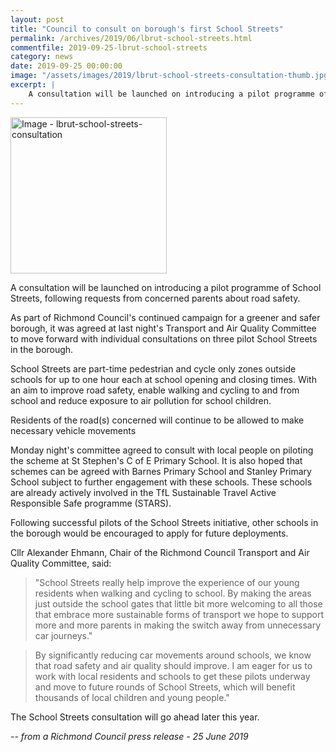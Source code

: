 ```yaml
---
layout: post
title: "Council to consult on borough's first School Streets"
permalink: /archives/2019/06/lbrut-school-streets.html
commentfile: 2019-09-25-lbrut-school-streets
category: news
date: 2019-09-25 00:00:00
image: "/assets/images/2019/lbrut-school-streets-consultation-thumb.jpg"
excerpt: |
    A consultation will be launched on introducing a pilot programme of School Streets, following requests from concerned parents about road safety.
---
```


<a href="/assets/images/2019/lbrut-school-streets-consultation.jpg" title="Click for a larger image"><img src="/assets/images/2019/lbrut-school-streets-consultation-thumb.jpg" width="250" alt="Image - lbrut-school-streets-consultation"  class="photo right"/></a>

A consultation will be launched on introducing a pilot programme of School Streets, following requests from concerned parents about road safety.

As part of Richmond Council's continued campaign for a greener and safer borough, it was agreed at last night's Transport and Air Quality Committee to move forward with individual consultations on three pilot School Streets in the borough.

School Streets are part-time pedestrian and cycle only zones outside schools for up to one hour each at school opening and closing times.  With an aim to improve road safety, enable walking and cycling to and from school and reduce exposure to air pollution for school children.

Residents of the road(s) concerned will continue to be allowed to make necessary vehicle movements

Monday night's committee agreed to consult with local people on piloting the scheme at St Stephen's C of E Primary School. It is also hoped that schemes can be agreed with Barnes Primary School and Stanley Primary School subject to further engagement with these schools. These schools are already actively involved in the TfL Sustainable Travel Active Responsible Safe programme (STARS).

Following successful pilots of the School Streets initiative, other schools in the borough would be encouraged to apply for future deployments.

Cllr Alexander Ehmann, Chair of the Richmond Council Transport and Air Quality Committee, said:

> "School Streets really help improve the experience of our young residents when walking and cycling to school.  By making the areas just outside the school gates that little bit more welcoming to all those that embrace more sustainable forms of transport we hope to support more and more parents in making the switch away from unnecessary car journeys."

> By significantly reducing car movements around schools, we know that road safety and air quality should improve.  I am eager for us to work with local residents and schools to get these pilots underway and move to future rounds of School Streets, which will benefit thousands of local children and young people."

The School Streets consultation will go ahead later this year.

<cite>-- from a Richmond Council press release - 25 June 2019</cite>
